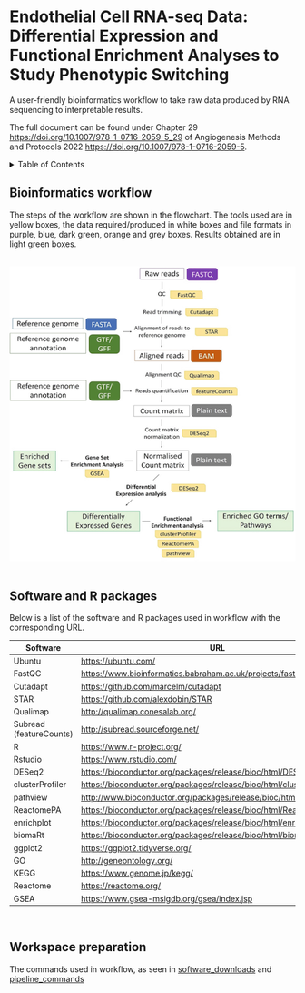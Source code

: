# Endothelial Cell RNA-seq Data: Differential Expression and Functional Enrichment Analyses to Study Phenotypic Switching

A user-friendly bioinformatics workflow to take raw data produced by RNA sequencing to interpretable results.

The full document can be found under Chapter 29 <https://doi.org/10.1007/978-1-0716-2059-5_29> of Angiogenesis Methods and Protocols 2022 <https://doi.org/10.1007/978-1-0716-2059-5>.

<!-- TABLE OF CONTENTS -->
<details>
  <summary>Table of Contents</summary>
  <ol>
    <li>
      <a href="https://github.com/vasc-bioinf/rnaseq_exp/blob/main/README.md#bioinformatics-workflow">Bioinformatics workflow</a>
    </li>
    <li>
      <a href="https://github.com/vasc-bioinf/rnaseq_exp/blob/main/README.md#software-and-r-packages">Software and R packages</a>
    </details>

  
  
## Bioinformatics workflow

The steps of the workflow are shown in the flowchart. The tools used are in yellow boxes, the data required/produced in white boxes and file formats in purple, blue, dark green, orange and grey boxes. Results obtained are in light green boxes.

<br />
<div align="center">
  <img src="images/bioinformatics_workflow.png">
  </a>
</div>
<br />

## Software and R packages

Below is a list of the software and R packages used in workflow with the corresponding URL.

| Software | URL |
| --- | --- |
Ubuntu | https://ubuntu.com/
FastQC | https://www.bioinformatics.babraham.ac.uk/projects/fastqc/
Cutadapt | https://github.com/marcelm/cutadapt
STAR | https://github.com/alexdobin/STAR
Qualimap | http://qualimap.conesalab.org/
Subread (featureCounts) | http://subread.sourceforge.net/
R | https://www.r-project.org/
Rstudio | https://www.rstudio.com/
DESeq2 | https://bioconductor.org/packages/release/bioc/html/DESeq2.html
clusterProfiler | https://bioconductor.org/packages/release/bioc/html/clusterProfiler.html
pathview | http://www.bioconductor.org/packages/release/bioc/html/pathview.html
ReactomePA | https://bioconductor.org/packages/release/bioc/html/ReactomePA.html
enrichplot | https://bioconductor.org/packages/release/bioc/html/enrichplot.html
biomaRt | https://bioconductor.org/packages/release/bioc/html/biomaRt.html
ggplot2 | https://ggplot2.tidyverse.org/
GO | http://geneontology.org/
KEGG | https://www.genome.jp/kegg/
Reactome | https://reactome.org/
GSEA | https://www.gsea-msigdb.org/gsea/index.jsp

<br />

## Workspace preparation

The commands used in workflow, as seen in [software_downloads](rnaseq_exp/software_downloads) and [pipeline_commands](rnaseq_exp/pipeline_commands)
